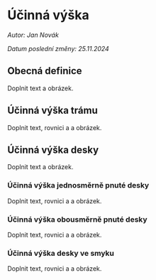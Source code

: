 # Účinná výška
_Autor: Jan Novák_

_Datum poslední změny: 25.11.2024_

## Obecná definice
Doplnit text a obrázek.

## Účinná výška trámu
Doplnit text, rovnici a a obrázek.

## Účinná výška desky
Doplnit text a obrázek.

### Účinná výška jednosměrně pnuté desky
Doplnit text, rovnici a a obrázek.

### Účinná výška obousměrně pnuté desky
Doplnit text, rovnici a a obrázek.

### Účinná výška desky ve smyku
Doplnit text, rovnici a a obrázek.